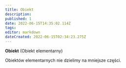 ```yaml
---
title: Obiekt
description: 
published: 1
date: 2022-06-15T14:35:02.114Z
tags: 
editor: markdown
dateCreated: 2022-06-15T02:34:23.275Z
---
```


**Obiekt** (Obiekt elementarny)

Obiektów elementarnych nie dzielimy na mniejsze części.
